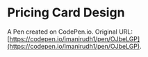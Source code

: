 # Pricing Card Design

A Pen created on CodePen.io. Original URL: [https://codepen.io/imanirudh1/pen/OJbeLGP](https://codepen.io/imanirudh1/pen/OJbeLGP).

